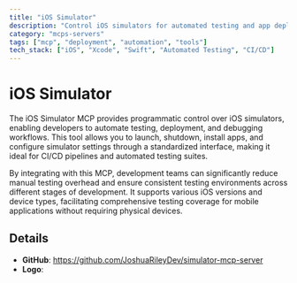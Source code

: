 ```yaml
---
title: "iOS Simulator"
description: "Control iOS simulators for automated testing and app deployment workflows."
category: "mcps-servers"
tags: ["mcp", "deployment", "automation", "tools"]
tech_stack: ["iOS", "Xcode", "Swift", "Automated Testing", "CI/CD"]
---
```


# iOS Simulator

The iOS Simulator MCP provides programmatic control over iOS simulators, enabling developers to automate testing, deployment, and debugging workflows. This tool allows you to launch, shutdown, install apps, and configure simulator settings through a standardized interface, making it ideal for CI/CD pipelines and automated testing suites.

By integrating with this MCP, development teams can significantly reduce manual testing overhead and ensure consistent testing environments across different stages of development. It supports various iOS versions and device types, facilitating comprehensive testing coverage for mobile applications without requiring physical devices.

## Details

- **GitHub**: https://github.com/JoshuaRileyDev/simulator-mcp-server
- **Logo**: 
